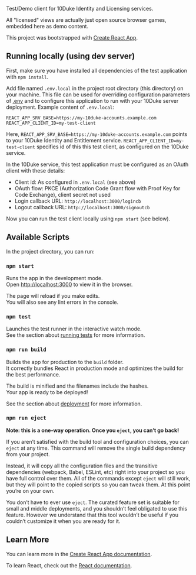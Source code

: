 Test/Demo client for 10Duke Identity and Licensing services.

All "licensed" views are actually just open source browser games, embedded here as demo content.

This project was bootstrapped with [Create React App](https://github.com/facebook/create-react-app).

## Running locally (using dev server)

First, make sure you have installed all dependencies of the test application with `npm install`.

Add file named `.env.local` in the project root directory (this directory) on your machine. This file can be used for overriding configuration parameters of [.env](./.env) and to configure this application to run with your 10Duke server deployment. Example content of `.env.local`:

```
REACT_APP_SRV_BASE=https://my-10duke-accounts.example.com
REACT_APP_CLIENT_ID=my-test-client
```

Here, `REACT_APP_SRV_BASE=https://my-10duke-accounts.example.com` points to your 10Duke Identity and Entitlement service. `REACT_APP_CLIENT_ID=my-test-client` specifies id of this this test client, as configured on the 10Duke service.

In the 10Duke service, this test application must be configured as an OAuth client with these details:

- Client id: As configured in `.env.local` (see above)
- OAuth flow: PKCE (Authorization Code Grant flow with Proof Key for Code Exchange), client secret not used
- Login callback URL: `http://localhost:3000/logincb`
- Logout callback URL: `http://localhost:3000/signoutcb`

Now you can run the test client locally using `npm start` (see below).

## Available Scripts

In the project directory, you can run:

### `npm start`

Runs the app in the development mode.<br />
Open [http://localhost:3000](http://localhost:3000) to view it in the browser.

The page will reload if you make edits.<br />
You will also see any lint errors in the console.

### `npm test`

Launches the test runner in the interactive watch mode.<br />
See the section about [running tests](https://facebook.github.io/create-react-app/docs/running-tests) for more information.

### `npm run build`

Builds the app for production to the `build` folder.<br />
It correctly bundles React in production mode and optimizes the build for the best performance.

The build is minified and the filenames include the hashes.<br />
Your app is ready to be deployed!

See the section about [deployment](https://facebook.github.io/create-react-app/docs/deployment) for more information.

### `npm run eject`

**Note: this is a one-way operation. Once you `eject`, you can’t go back!**

If you aren’t satisfied with the build tool and configuration choices, you can `eject` at any time. This command will remove the single build dependency from your project.

Instead, it will copy all the configuration files and the transitive dependencies (webpack, Babel, ESLint, etc) right into your project so you have full control over them. All of the commands except `eject` will still work, but they will point to the copied scripts so you can tweak them. At this point you’re on your own.

You don’t have to ever use `eject`. The curated feature set is suitable for small and middle deployments, and you shouldn’t feel obligated to use this feature. However we understand that this tool wouldn’t be useful if you couldn’t customize it when you are ready for it.

## Learn More

You can learn more in the [Create React App documentation](https://facebook.github.io/create-react-app/docs/getting-started).

To learn React, check out the [React documentation](https://reactjs.org/).
